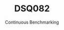 ---
layout: docu
title: DSQ082
subtitle: Continuous Benchmarking
selected: TPC-DS
expanded: Benchmarking
benchmark: /individual_results/DSQ082.html
---